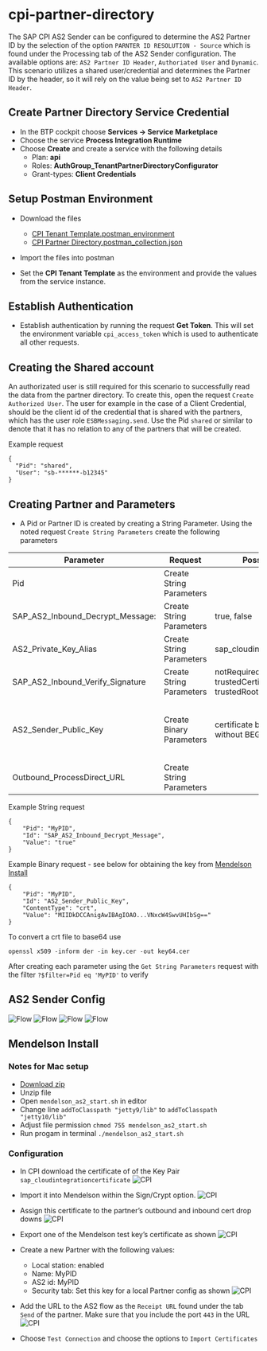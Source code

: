# cpi-partner-directory

The SAP CPI AS2 Sender can be configured to determine the AS2 Partner ID by the selection of the option `PARNTER ID RESOLUTION - Source` which is found under the Processing tab of the AS2 Sender configuration. The available options are: `AS2 Partner ID Header`, `Authoriated User` and `Dynamic`. This scenario utilizes a shared user/credential and determines the Partner ID by the header, so it will rely on the value being set to `AS2 Partner ID Header`.

## Create Partner Directory Service Credential

- In the BTP cockpit choose **Services -> Service Marketplace**
- Choose the service **Process Integration Runtime**
- Choose **Create** and create a service with the following details
  - Plan: **api**
  - Roles: **AuthGroup_TenantPartnerDirectoryConfigurator**
  - Grant-types: **Client Credentials**

## Setup Postman Environment

- Download the files

  - [CPI Tenant Template.postman_environment](<./CPI Tenant Template.postman_environment.json>)
  - [CPI Partner Directory.postman_collection.json](<./CPI Partner Directory.postman_collection.json>)

- Import the files into postman
- Set the **CPI Tenant Template** as the environment and provide the values from the service instance.

## Establish Authentication

- Establish authentication by running the request **Get Token**. This will set the environment variable `cpi_access_token` which is used to authenticate all other requests.

## Creating the Shared account

An authorizated user is still required for this scenario to successfully read the data from the partner directory. To create this, open the request `Create Authorized User`. The user for example in the case of a Client Credential, should be the client id of the credential that is shared with the partners, which has the user role `ESBMessaging.send`. Use the Pid `shared` or similar to denote that it has no relation to any of the partners that will be created.

Example request

```
{
  "Pid": "shared",
  "User": "sb-******-b12345"
}
```

## Creating Partner and Parameters

- A Pid or Partner ID is created by creating a String Parameter. Using the noted request `Create String Parameters` create the following parameters

| Parameter                        | Request                  | Possible values                                         | Description                                                                                                                                                                                        |
| -------------------------------- | ------------------------ | ------------------------------------------------------- | -------------------------------------------------------------------------------------------------------------------------------------------------------------------------------------------------- |
| Pid                              | Create String Parameters |                                                         | The AS2 Partner ID of the customer                                                                                                                                                                 |
| SAP_AS2_Inbound_Decrypt_Message: | Create String Parameters | true, false                                             | does the incoming message require signature verification does the incoming message required decryption                                                                                             |
| AS2_Private_Key_Alias            | Create String Parameters | sap_cloudintegrationcertificate                         |                                                                                                                                                                                                    |
| SAP_AS2_Inbound_Verify_Signature | Create String Parameters | notRequired, trustedCertificate, trustedRootCertificate |
| AS2_Sender_Public_Key            | Create Binary Parameters | certificate base64 string without BEGIN and END         | If parameter SAP_AS2_Inbound_Verify_Signature is set to trustedCertificate or trustedRootCertificate in the Partner Directory, the associated key needs to be uploaded into the Partner Directory. |
| Outbound_ProcessDirect_URL       | Create String Parameters |                                                         | this is the process direct url of the flow that will process the message                                                                                                                           |

Example String request

```
{
    "Pid": "MyPID",
    "Id": "SAP_AS2_Inbound_Decrypt_Message",
    "Value": "true"
}
```

Example Binary request - see below for obtaining the key from [Mendelson Install](#Mendelson-Install)

```
{
    "Pid": "MyPID",
    "Id": "AS2_Sender_Public_Key",
    "ContentType": "crt",
    "Value": "MIIDkDCCAnigAwIBAgIOAO...VNxcW4SwvUHIbSg=="
}
```

To convert a crt file to base64 use

```
openssl x509 -inform der -in key.cer -out key64.cer
```

After creating each parameter using the `Get String Parameters` request with the filter `?$filter=Pid eq 'MyPID'` to verify

## AS2 Sender Config

![Flow](./images/connection.png)
![Flow](./images/processing.png)
![Flow](./images/security.png)
![Flow](./images/MDN.png)

## Mendelson Install

### Notes for Mac setup

- [Download zip](https://sourceforge.net/projects/mec-as2/files/install_mendelson_opensource_as2_1.1b63.zip/download)
- Unzip file
- Open `mendelson_as2_start.sh` in editor
- Change line `addToClasspath "jetty9/lib"` to `addToClasspath "jetty10/lib"`
- Adjust file permission `chmod 755 mendelson_as2_start.sh`
- Run progam in terminal `./mendelson_as2_start.sh`

### Configuration

- In CPI download the certificate of of the Key Pair `sap_cloudintegrationcertificate`
  ![CPI](./images/cpi-cert.png)

- Import it into Mendelson within the Sign/Crypt option.
  ![CPI](./images/mendelson-cert.png)

- Assign this certificate to the partner’s outbound and inbound cert drop downs
  ![CPI](./images/partner-1.png)

- Export one of the Mendelson test key’s certificate as shown
  ![CPI](./images/partner-2.png)

- Create a new Partner with the following values:

  - Local station: enabled
  - Name: MyPID
  - AS2 id: MyPID
  - Security tab: Set this key for a local Partner config as shown
    ![CPI](./images/partner-3.png)

- Add the URL to the AS2 flow as the `Receipt URL` found under the tab `Send` of the partner. Make sure that you include the port `443` in the URL
  ![CPI](./images/partner-3.png)

- Choose `Test Connection` and choose the options to `Import Certificates`
